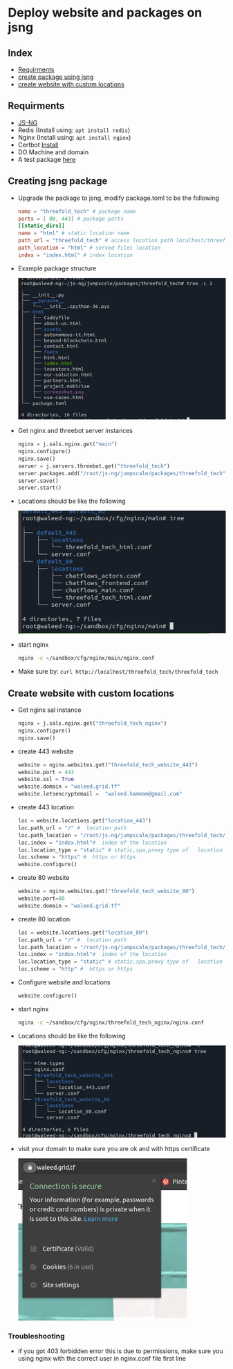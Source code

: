 # Deploy website and packages on jsng

## Index

- [Requirments](#requirments)
- [create package using jsng](#creating-jsng-package)
- [create website with custom locations](#create-website-with-custom-locations)

## Requirments

- [JS-NG](https://js-next.github.io/js-ng/wiki/#/./installation)
- Redis (Install using: `apt install redis`)
- Nginx (Install using: `apt install nginx`)
- Certbot [Install](https://certbot.eff.org/lets-encrypt/ubuntuxenial-nginx.html)
- DO Machine and domain
- A test package [here](https://github.com/threefoldtech/www_threefold.tech)

## Creating jsng package

- Upgrade the package to jsng, modify package.toml to be the following

  ```toml
  name = "threefold_tech" # package name
  ports = [ 80, 443] # package ports
  [[static_dirs]]
  name = "html" # static location name
  path_url = "threefold_tech" # access location path localhost/threefold_tech
  path_location = "html" # served files location
  index = "index.html" # index location
  ```

- Example package structure

  ![cert](../images/package.png)

- Get nginx and threebot server instances

  ```python
  nginx = j.sals.nginx.get("main")
  nginx.configure()
  nginx.save()
  server = j.servers.threebot.get("threefold_tech")
  server.packages.add("/root/js-ng/jumpscale/packages/threefold_tech")
  server.save()
  server.start()
  ```

- Locations should be like the following

  ![cert](../images/locations_main.png)

- start nginx

  ```bash
  nginx -c ~/sandbox/cfg/nginx/main/nginx.conf
  ```

- Make sure by: `curl http://localhost/threefold_tech/threefold_tech`

## Create website with custom locations

- Get nginx sal instance

  ```python
  nginx = j.sals.nginx.get("threefold_tech_nginx")
  nginx.configure()
  nginx.save()
  ```

- create 443 website

  ```python
  website = nginx.websites.get("threefold_tech_website_443")
  website.port = 443
  website.ssl = True
  website.domain = "waleed.grid.tf"
  website.letsencryptemail =  "waleed.hammam@gmail.com"
  ```

- create 443 location

  ```python
  loc = website.locations.get("location_443")
  loc.path_url = "/" #  location path
  loc.path_location = "/root/js-ng/jumpscale/packages/threefold_tech/html/" #  alias for the location
  loc.index = "index.html"#  index of the location
  loc.location_type = "static" # static,spa,proxy type of   location config
  loc.scheme = "https" #  https or https
  website.configure()
  ```

- create 80 website

  ```python
  website = nginx.websites.get("threefold_tech_website_80")
  website.port=80
  website.domain = "waleed.grid.tf"
  ```

- create 80 location

  ```python
  loc = website.locations.get("location_80")
  loc.path_url = "/" #  location path
  loc.path_location = "/root/js-ng/jumpscale/packages/threefold_tech/html/" #  alias for the location
  loc.index = "index.html"#  index of the location
  loc.location_type = "static" # static,spa,proxy type of   location config
  loc.scheme = "http" #  https or https
  ```

- Configure website and locations

  ```python
  website.configure()
  ```

- start nginx

  ```bash
  nginx -c ~/sandbox/cfg/nginx/threefold_tech_nginx/nginx.conf
  ```

- Locations should be like the following

  ![cert](../images/location_custom.png)

- visit your domain to make sure you are ok and with https certificate

  ![cert](../images/cert1.png)

### Troubleshooting

- if you got 403 forbidden error this is due to permissions, make sure you using nginx with the correct user in nginx.conf file first line
